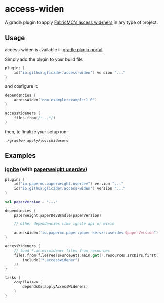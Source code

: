 # access-widen

A gradle plugin to apply [FabricMC's access wideners](https://wiki.fabricmc.net/tutorial:accesswideners) in any type of
project.

## Usage

access-widen is available in [gradle plugin portal](https://plugins.gradle.org/plugin/io.github.gliczdev.access-widen).

Simply add the plugin to your build file:

```kts
plugins {
    id("io.github.gliczdev.access-widen") version "..."
}
```

and configure it:

```kts
dependencies {
    accessWiden("com.example:example:1.0")
}

accessWideners {
    files.from(/*...*/)
}
```

then, to finalize your setup run:

```shell
./gradlew applyAccessWideners
```

## Examples

### [Ignite](https://github.com/vectrix-space/ignite) (with [paperweight userdev](https://github.com/PaperMC/paperweight))

```kts
plugins {
    id("io.papermc.paperweight.userdev") version "..."
    id("io.github.gliczdev.access-widen") version "..."
}

val paperVersion = "..."

dependencies {
    paperweight.paperDevBundle(paperVersion)

    // other dependencies like ignite api or mixin

    accessWiden("io.papermc.paper:paper-server:userdev-$paperVersion")
}

accessWideners {
    // load *.accesswidener files from resources
    files.from(fileTree(sourceSets.main.get().resources.srcDirs.first()) {
        include("*.accesswidener")
    })
}

tasks {
    compileJava {
        dependsOn(applyAccessWideners)
    }
}
```
